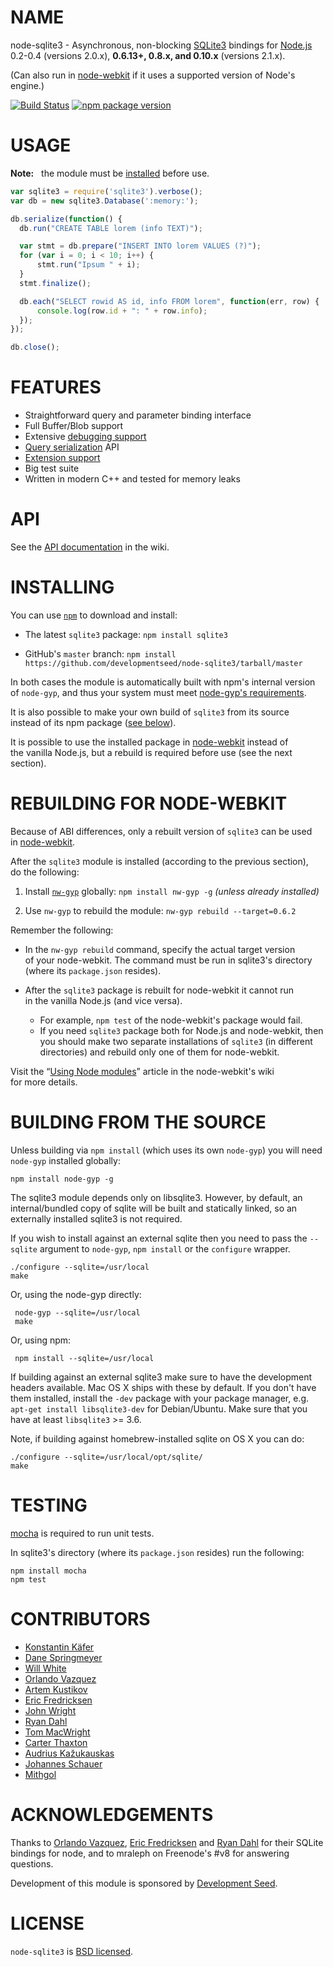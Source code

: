 # NAME

node-sqlite3 - Asynchronous, non-blocking [SQLite3](http://sqlite.org/) bindings for [Node.js](http://nodejs.org/) 0.2-0.4 (versions 2.0.x), **0.6.13+, 0.8.x, and 0.10.x** (versions 2.1.x).

(Can also run in [node-webkit](https://github.com/rogerwang/node-webkit) if it uses a supported version of Node's engine.)

[![Build Status](https://travis-ci.org/developmentseed/node-sqlite3.png?branch=master)](https://travis-ci.org/developmentseed/node-sqlite3)
[![npm package version](https://badge.fury.io/js/sqlite3.png)](https://npmjs.org/package/sqlite3)


# USAGE

**Note:**   the module must be [installed](#installing) before use.

``` js
var sqlite3 = require('sqlite3').verbose();
var db = new sqlite3.Database(':memory:');

db.serialize(function() {
  db.run("CREATE TABLE lorem (info TEXT)");

  var stmt = db.prepare("INSERT INTO lorem VALUES (?)");
  for (var i = 0; i < 10; i++) {
      stmt.run("Ipsum " + i);
  }
  stmt.finalize();

  db.each("SELECT rowid AS id, info FROM lorem", function(err, row) {
      console.log(row.id + ": " + row.info);
  });
});

db.close();
```



# FEATURES

* Straightforward query and parameter binding interface
* Full Buffer/Blob support
* Extensive [debugging support](https://github.com/developmentseed/node-sqlite3/wiki/Debugging)
* [Query serialization](https://github.com/developmentseed/node-sqlite3/wiki/Control-Flow) API
* [Extension support](https://github.com/developmentseed/node-sqlite3/wiki/Extensions)
* Big test suite
* Written in modern C++ and tested for memory leaks



# API

See the [API documentation](https://github.com/developmentseed/node-sqlite3/wiki) in the wiki.


# INSTALLING

You can use [`npm`](https://github.com/isaacs/npm) to download and install:

* The latest `sqlite3` package: `npm install sqlite3`

* GitHub's `master` branch: `npm install https://github.com/developmentseed/node-sqlite3/tarball/master`

In both cases the module is automatically built with npm's internal version of `node-gyp`,
and thus your system must meet [node-gyp's requirements](https://github.com/TooTallNate/node-gyp#installation).

It is also possible to make your own build of `sqlite3` from its source instead of its npm package ([see below](#building-from-the-source)).

It is possible to use the installed package in [node-webkit](https://github.com/rogerwang/node-webkit) instead of the vanilla Node.js, but a rebuild is required before use (see the next section).


# REBUILDING FOR NODE-WEBKIT

Because of ABI differences, only a rebuilt version of `sqlite3` can be used in [node-webkit](https://github.com/rogerwang/node-webkit).

After the `sqlite3` module is installed (according to the previous section), do the following:

1. Install [`nw-gyp`](https://github.com/rogerwang/nw-gyp) globally: `npm install nw-gyp -g` *(unless already installed)*

2. Use `nw-gyp` to rebuild the module: `nw-gyp rebuild --target=0.6.2`

Remember the following:

* In the `nw-gyp rebuild` command, specify the actual target version of your node-webkit. The command must be run in sqlite3's directory (where its `package.json` resides).

* After the `sqlite3` package is rebuilt for node-webkit it cannot run in the vanilla Node.js (and vice versa).
   * For example, `npm test` of the node-webkit's package would fail.
   * If you need `sqlite3` package both for Node.js and node-webkit, then you should make two separate installations of `sqlite3` (in different directories) and rebuild only one of them for node-webkit.

Visit the “[Using Node modules](https://github.com/rogerwang/node-webkit/wiki/Using-Node-modules)” article in the node-webkit's wiki for more details.


# BUILDING FROM THE SOURCE

Unless building via `npm install` (which uses its own `node-gyp`) you will need `node-gyp` installed globally:

    npm install node-gyp -g

The sqlite3 module depends only on libsqlite3. However, by default, an internal/bundled copy of sqlite will be built and statically linked, so an externally installed sqlite3 is not required.

If you wish to install against an external sqlite then you need to pass the `--sqlite` argument to `node-gyp`, `npm install` or the `configure` wrapper.

    ./configure --sqlite=/usr/local
    make

Or, using the node-gyp directly:

     node-gyp --sqlite=/usr/local
     make

Or, using npm:

     npm install --sqlite=/usr/local

If building against an external sqlite3 make sure to have the development headers available. Mac OS X ships with these by default. If you don't have them installed, install the `-dev` package with your package manager, e.g. `apt-get install libsqlite3-dev` for Debian/Ubuntu. Make sure that you have at least `libsqlite3` >= 3.6.

Note, if building against homebrew-installed sqlite on OS X you can do:

    ./configure --sqlite=/usr/local/opt/sqlite/
    make


# TESTING

[mocha](https://github.com/visionmedia/mocha) is required to run unit tests.

In sqlite3's directory (where its `package.json` resides) run the following:

    npm install mocha
    npm test



# CONTRIBUTORS

* [Konstantin Käfer](https://github.com/kkaefer)
* [Dane Springmeyer](https://github.com/springmeyer)
* [Will White](https://github.com/willwhite)
* [Orlando Vazquez](https://github.com/orlandov)
* [Artem Kustikov](https://github.com/artiz)
* [Eric Fredricksen](https://github.com/grumdrig)
* [John Wright](https://github.com/mrjjwright)
* [Ryan Dahl](https://github.com/ry)
* [Tom MacWright](https://github.com/tmcw)
* [Carter Thaxton](https://github.com/carter-thaxton)
* [Audrius Kažukauskas](https://github.com/audriusk)
* [Johannes Schauer](https://github.com/pyneo)
* [Mithgol](https://github.com/Mithgol)



# ACKNOWLEDGEMENTS

Thanks to [Orlando Vazquez](https://github.com/orlandov),
[Eric Fredricksen](https://github.com/grumdrig) and
[Ryan Dahl](https://github.com/ry) for their SQLite bindings for node, and to mraleph on Freenode's #v8 for answering questions.

Development of this module is sponsored by [Development Seed](http://developmentseed.org/).


# LICENSE

`node-sqlite3` is [BSD licensed](https://github.com/developmentseed/node-sqlite3/raw/master/LICENSE).
